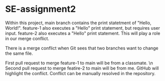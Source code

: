 # SE-assignment2

Within this project, main branch contains the print statetment of "Hello, World!".
feature-1 also executes a "Hello" print statement, but requires user input.
feature-2 also executes a "Hello" print statement. This will play a role in our merge conflict.

There is a merge conflict when Git sees that two branches want to change the same file.

First pull request to merge feature-1 to main will be from a classmate. \n
Second pull request to merge featire-2 to main will be from me.
GitHub will highlight the conflict.
Conflict can be manually resolved in the repository.
